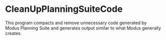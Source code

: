 # CleanUpPlanningSuiteCode

This program compacts and remove unnecessary code generated by Modus Planning Suite and generates output similar to what Modus generally creates.





